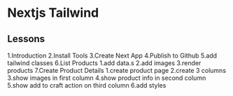 # Nextjs Tailwind 

## Lessons

1.Introduction
2.Install Tools
3.Create Next App
4.Publish to Github
5.add tailwind classes
6.List Products
    1.add data.s
    2.add images
    3.render products
7.Create Product Details
    1.create product page
    2.create 3 columns
    3.show images in first column
    4.show product info in second column
    5.show add to craft action on third column
    6.add styles
